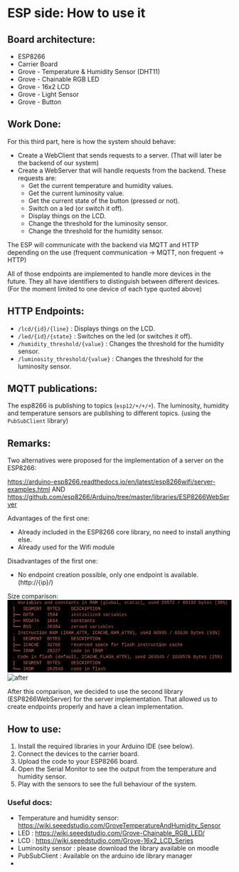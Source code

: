 # ESP side: How to use it

## Board architecture:
- ESP8266
- Carrier Board
- Grove - Temperature & Humidity Sensor (DHT11)
- Grove - Chainable RGB LED
- Grove - 16x2 LCD
- Grove - Light Sensor
- Grove - Button

## Work Done:

For this third part, here is how the system should behave:
- Create a WebClient that sends requests to a server. (That will later be the backend of our system)
- Create a WebServer that will handle requests from the backend. These requests are:
  - Get the current temperature and humidity values.
  - Get the current luminosity value.
  - Get the current state of the button (pressed or not).
  - Switch on a led (or switch it off).
  - Display things on the LCD.
  - Change the threshold for the luminosity sensor.
  - Change the threshold for the humidity sensor.

The ESP will communicate with the backend via MQTT and HTTP depending on the use (frequent communication -> MQTT, non frequent -> HTTP)

All of those endpoints are implemented to handle more devices in the future. They all have identifiers to distinguish between different devices. (For the moment limited to one device of each type quoted above)

## HTTP Endpoints:
- `/lcd/{id}/{line}` : Displays things on the LCD.
- `/led/{id}/{state}` : Switches on the led (or switches it off).
- `/humidity_threshold/{value}` : Changes the threshold for the humidity sensor.
- `/luminosity_threshold/{value}` : Changes the threshold for the luminosity sensor.

## MQTT publications:
The esp8266 is publishing to topics (`esp12/+/+/+`). The luminosity, humidity and temperature sensors are publishing to different topics.
(using the `PubSubClient` library)

## Remarks:
Two alternatives were proposed for the implementation of a server on the ESP8266:

https://arduino-esp8266.readthedocs.io/en/latest/esp8266wifi/server-examples.html
AND
https://github.com/esp8266/Arduino/tree/master/libraries/ESP8266WebServer

Advantages of the first one:
- Already included in the ESP8266 core library, no need to install anything else.
- Already used for the Wifi module

Disadvantages of the first one:
- No endpoint creation possible, only one endpoint is available. (http://{ip}/)

Size comparison:
![before](./images/size_with_wifi_lib.png)
![after](./images/size_with_web_server_lib.png)

After this comparison, we decided to use the second library (ESP8266WebServer) for the server implementation. That allowed us to create endpoints properly and have a clean implementation.

## How to use:
1. Install the required libraries in your Arduino IDE (see below).
2. Connect the devices to the carrier board.
3. Upload the code to your ESP8266 board.
4. Open the Serial Monitor to see the output from the temperature and humidity sensor.
5. Play with the sensors to see the full behaviour of the system.

### Useful docs:

- Temperature and humidity sensor: https://wiki.seeedstudio.com/GroveTemperatureAndHumidity_Sensor
- LED : https://wiki.seeedstudio.com/Grove-Chainable_RGB_LED/
- LCD : https://wiki.seeedstudio.com/Grove-16x2_LCD_Series
- Luminosity sensor : please download the library available on moodle
- PubSubClient : Available on the arduino ide library manager
- 
